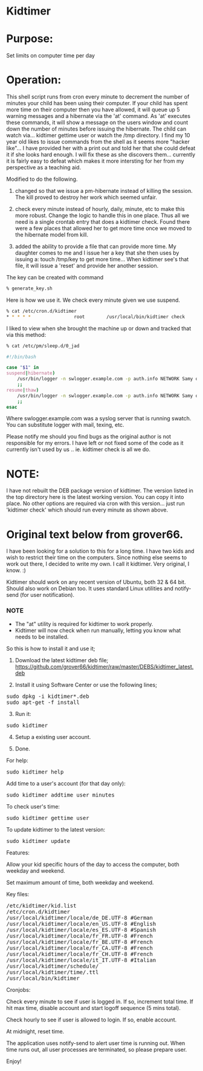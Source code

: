 # Kidtimer

# Purpose: 
Set limits on computer time per day

# Operation: 
This shell script runs from cron every minute to decrement the number of minutes your child has been using their computer.  If your child has spent more time on their computer then you have allowed, it will queue up 5 warning messages and a hibernate via the 'at' command.  As 'at' executes these commands, it will show a message on the users window and count down the number of minutes before issuing the hibernate. The child can watch via... kidtimer gettime user or watch the /tmp directory.  I find my 10 year old likes to issue commands from the shell as it seems more "hacker like"... I have provided her with a print out and told her that she could defeat it if she looks hard enough. I will fix these as she discovers them... currently it is fairly easy to defeat which makes it more intersting for her from my perspective as a teaching aid.

Modified to do the following.

1) changed so that we issue a pm-hibernate instead of killing the session. The kill proved to destroy her work which seemed unfair.

2) check every minute instead of hourly, daily, minute, etc to make this more robust.  Change the logic to handle this in one place.  Thus all we need is a single crontab entry that does a kidtimer check. Found there were a few places that allowed her to get more time once we moved to the hibernate model from kill.

3) added the ability to provide a file that can provide more time.  My daughter comes to me and I issue her a key that she then uses by issuing a: touch /tmp/key to get more time... When kidtimer see's that file, it will issue a 'reset' and provide her another session.

The key can be created with command
```bash
% generate_key.sh 
```

Here is how we use it. We check every minute given we use suspend.
```bash
% cat /etc/cron.d/kidtimer
* * * * *                root        /usr/local/bin/kidtimer check
```

I liked to view when she brought the machine up or down and tracked that via this method:

```bash
% cat /etc/pm/sleep.d/0_jad

#!/bin/bash

case "$1" in
suspend|hibernate)
    /usr/bin/logger -n swlogger.example.com -p auth.info NETWORK Samy off
    ;;
resume|thaw)
    /usr/bin/logger -n swlogger.example.com -p auth.info NETWORK Samy on
    ;;
esac
```

Where swlogger.example.com was a syslog server that is running swatch. You can substitute logger with mail, texing, etc. 

Please notify me should you find bugs as the original author is not responsible for my errors. I have left or not fixed some of the code as it currently isn't used by us .. ie. kidtimer check is all we do.

# NOTE:
I have not rebuilt the DEB package version of kidtimer. The version listed in the top directory here is the latest working version. You can copy it into place. No other options are required via cron with this version... just run 'kidtimer check' which should run every minute as shown above.


# Original text below from grover66.

I have been looking for a solution to this for a long time. I have two kids and wish to restrict their time on the computers. Since nothing else seems to work out there, I decided to write my own. I call it kidtimer. Very original, I know. :)

Kidtimer should work on any recent version of Ubuntu, both 32 & 64 bit. Should also work on Debian too. It uses standard Linux utilities and notify-send (for user notification).

### NOTE ###
* The "at" utility is required for kidtimer to work properly.
* Kidtimer will now check when run manually, letting you know what needs to be installed.

So this is how to install it and use it;

1. Download the latest kidtimer deb file;
https://github.com/grover66/kidtimer/raw/master/DEBS/kidtimer_latest.deb

2. Install it using Software Center or use the following lines;
<pre>
sudo dpkg -i kidtimer*.deb
sudo apt-get -f install
</pre>

3. Run it:
<pre>
sudo kidtimer
</pre>

4. Setup a existing user account.

5. Done.

For help:
<pre>
sudo kidtimer help
</pre>

Add time to a user's account (for that day only):
<pre>
sudo kidtimer addtime user minutes
</pre>

To check user's time:
<pre>
sudo kidtimer gettime user
</pre>

To update kidtimer to the latest version:
<pre>
sudo kidtimer update
</pre>


Features:

Allow your kid specific hours of the day to access the computer, both weekday and weekend.

Set maximum amount of time, both weekday and weekend.

Key files:
<pre>
/etc/kidtimer/kid.list
/etc/cron.d/kidtimer
/usr/local/kidtimer/locale/de_DE.UTF-8 #German
/usr/local/kidtimer/locale/en_US.UTF-8 #English
/usr/local/kidtimer/locale/es_ES.UTF-8 #Spanish
/usr/local/kidtimer/locale/fr_FR.UTF-8 #French
/usr/local/kidtimer/locale/fr_BE.UTF-8 #French
/usr/local/kidtimer/locale/fr_CA.UTF-8 #French
/usr/local/kidtimer/locale/fr_CH.UTF-8 #French
/usr/local/kidtimer/locale/it_IT.UTF-8 #Italian
/usr/local/kidtimer/schedule/<user>
/usr/local/kidtimer/time/<user>.ttl
/usr/local/bin/kidtimer
</pre>

Cronjobs:

Check every minute to see if user is logged in. If so, increment total time. If hit max time, disable account and start logoff sequence (5 mins total).

Check hourly to see if user is allowed to login. If so, enable account.

At midnight, reset time.

The application uses notify-send to alert user time is running out. When time runs out, all user processes are terminated, so please prepare user.

Enjoy!
